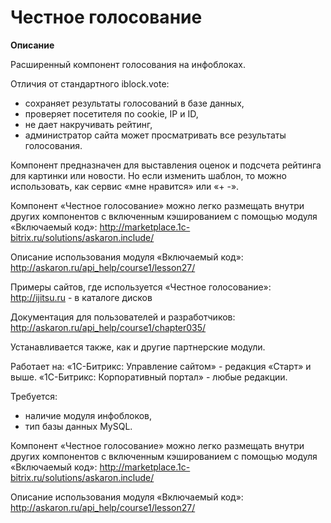 # Честное голосование

**Описание**

Расширенный компонент голосования на инфоблоках. 

Отличия от стандартного iblock.vote: 
- сохраняет результаты голосований в базе данных, 
- проверяет посетителя по cookie, IP и ID, 
- не дает накручивать рейтинг, 
- администратор сайта может просматривать все результаты голосования. 

Компонент предназначен для выставления оценок и подсчета рейтинга для картинки или новости. Но если изменить шаблон, то можно использовать, как сервис «мне нравится» или «+ -». 

Компонент «Честное голосование» можно легко размещать внутри других компонентов с включенным кэшированием с помощью модуля «Включаемый код»: 
http://marketplace.1c-bitrix.ru/solutions/askaron.include/ 

Описание использования модуля «Включаемый код»: 
http://askaron.ru/api_help/course1/lesson27/ 

Примеры сайтов, где используется «Честное голосование»: 
http://ijitsu.ru - в каталоге дисков 

Документация для пользователей и разработчиков: 
http://askaron.ru/api_help/course1/chapter035/

Устанавливается также, как и другие партнерские модули. 

Работает на: 
«1С-Битрикс: Управление сайтом» - редакция «Старт» и выше. 
«1С-Битрикс: Корпоративный портал» - любые редакции. 

Требуется: 
- наличие модуля инфоблоков, 
- тип базы данных MySQL. 

Компонент «Честное голосование» можно легко размещать внутри других компонентов с включенным кэшированием с помощью модуля «Включаемый код»: 
http://marketplace.1c-bitrix.ru/solutions/askaron.include/ 

Описание использования модуля «Включаемый код»: 
http://askaron.ru/api_help/course1/lesson27/
